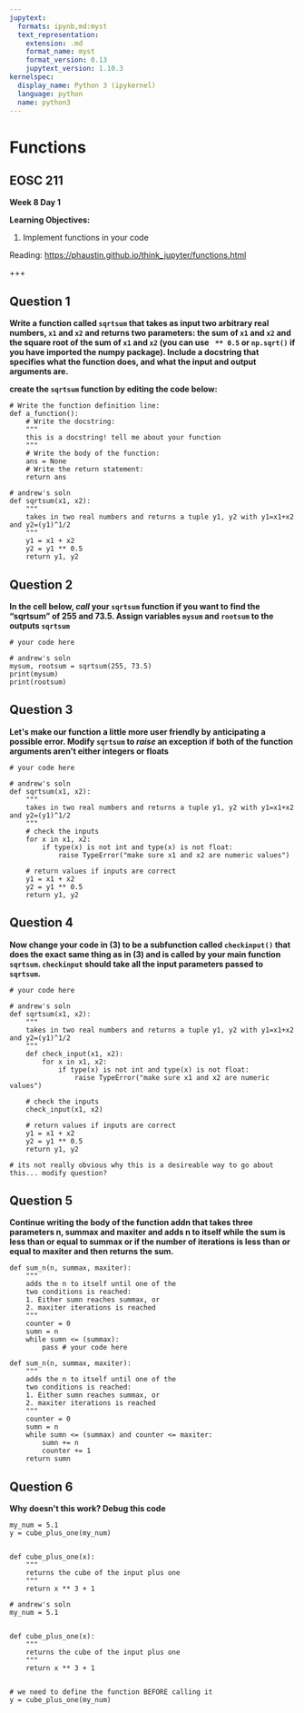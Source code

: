 ```yaml
---
jupytext:
  formats: ipynb,md:myst
  text_representation:
    extension: .md
    format_name: myst
    format_version: 0.13
    jupytext_version: 1.10.3
kernelspec:
  display_name: Python 3 (ipykernel)
  language: python
  name: python3
---
```


# Functions

## EOSC 211

**Week 8 Day 1**

**Learning Objectives:**  
1. Implement functions in your code

Reading: https://phaustin.github.io/think_jupyter/functions.html

+++

## Question 1

**Write a function called `sqrtsum` that takes as input two arbitrary real numbers, `x1` and `x2` and returns two parameters: the sum of `x1` and `x2` and the square root of the sum of `x1` and `x2` (you can use ` ** 0.5` or `np.sqrt()` if you have imported the numpy package). Include a docstring that specifies what the function does, and what the input and output arguments are.**

**create the `sqrtsum` function by editing the code below:**

```{code-cell} ipython3
# Write the function definition line:
def a_function():
    # Write the docstring:
    """
    this is a docstring! tell me about your function
    """
    # Write the body of the function:
    ans = None
    # Write the return statement:
    return ans
```

```{code-cell} ipython3
# andrew's soln
def sqrtsum(x1, x2):
    """
    takes in two real numbers and returns a tuple y1, y2 with y1=x1+x2 and y2=(y1)^1/2
    """
    y1 = x1 + x2
    y2 = y1 ** 0.5
    return y1, y2
```

## Question 2

**In the cell below, *call* your `sqrtsum` function if you want to find the “sqrtsum” of 255 and 73.5. Assign variables `mysum` and `rootsum` to the outputs `sqrtsum`**

```{code-cell} ipython3
# your code here
```

```{code-cell} ipython3
# andrew's soln
mysum, rootsum = sqrtsum(255, 73.5)
print(mysum)
print(rootsum)
```

## Question 3

**Let's make our function a little more user friendly by anticipating a possible error. Modify `sqrtsum` to *raise* an exception if both of the function arguments aren't either integers or floats**

```{code-cell} ipython3
# your code here
```

```{code-cell} ipython3
# andrew's soln
def sqrtsum(x1, x2):
    """
    takes in two real numbers and returns a tuple y1, y2 with y1=x1+x2 and y2=(y1)^1/2
    """
    # check the inputs
    for x in x1, x2:
        if type(x) is not int and type(x) is not float:
            raise TypeError("make sure x1 and x2 are numeric values")

    # return values if inputs are correct
    y1 = x1 + x2
    y2 = y1 ** 0.5
    return y1, y2
```

## Question 4

**Now change your code in (3) to be a subfunction called `checkinput()` that does the exact same thing as in (3) and is called by your main function `sqrtsum`. `checkinput` should take all the input parameters passed to `sqrtsum`.**

```{code-cell} ipython3
# your code here
```

```{code-cell} ipython3
# andrew's soln
def sqrtsum(x1, x2):
    """
    takes in two real numbers and returns a tuple y1, y2 with y1=x1+x2 and y2=(y1)^1/2
    """
    def check_input(x1, x2):
        for x in x1, x2:
            if type(x) is not int and type(x) is not float:
                raise TypeError("make sure x1 and x2 are numeric values")
    
    # check the inputs
    check_input(x1, x2)
    
    # return values if inputs are correct
    y1 = x1 + x2
    y2 = y1 ** 0.5
    return y1, y2

# its not really obvious why this is a desireable way to go about this... modify question?
```

## Question 5

**Continue writing the body of the function addn that takes three parameters n, summax and maxiter and adds n to itself while the sum is less than or equal to summax or if the number of iterations is less than or equal to maxiter and then returns the sum.**

```{code-cell} ipython3
def sum_n(n, summax, maxiter):
    """
    adds the n to itself until one of the
    two conditions is reached:
    1. Either sumn reaches summax, or
    2. maxiter iterations is reached
    """
    counter = 0
    sumn = n
    while sumn <= (summax):
        pass # your code here
```

```{code-cell} ipython3
def sum_n(n, summax, maxiter):
    """
    adds the n to itself until one of the
    two conditions is reached:
    1. Either sumn reaches summax, or
    2. maxiter iterations is reached
    """
    counter = 0
    sumn = n
    while sumn <= (summax) and counter <= maxiter:
        sumn += n
        counter += 1
    return sumn
```

## Question 6

**Why doesn't this work? Debug this code**

```{code-cell} ipython3
my_num = 5.1
y = cube_plus_one(my_num)


def cube_plus_one(x):
    """
    returns the cube of the input plus one
    """
    return x ** 3 + 1
```

```{code-cell} ipython3
# andrew's soln
my_num = 5.1


def cube_plus_one(x):
    """
    returns the cube of the input plus one
    """
    return x ** 3 + 1


# we need to define the function BEFORE calling it
y = cube_plus_one(my_num)
```
